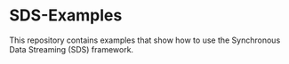 # SDS-Examples
This repository contains examples that show how to use the Synchronous Data Streaming (SDS) framework.
